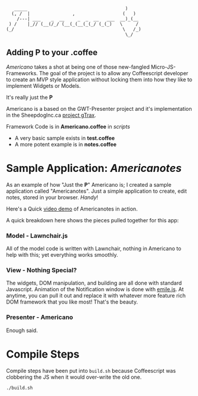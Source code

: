 
    
       _____                                     )
      (, /  |                ,                  (   )
        /---| ___    _  __     _  _  __   ___  __)_(__
     ) /    |_// (__(/_/ (__(_(__(_(_/ (_(_)   \     /
    (_/                                         \   /_)
                                                 \_/
## Adding P to your .coffee

*Americano* takes a shot at being one of those new-fangled Micro-JS-Frameworks. The goal of the project is to allow any Coffeescript developer to create an MVP style application without locking them into how they like to implement Widgets or Models.

It's really just the **P**

Americano is a based on the GWT-Presenter project and it's implementation in the SheepdogInc.ca [project gTrax](http://app.gtraxapp.com/). 

Framework Code is in **Americano.coffee** in *scripts*

 - A very basic sample exists in **test.coffee**
 - A more potent example is in **notes.coffee**
 
# Sample Application: *Americanotes* #

As an example of how "Just the **P**" Americano is; I created a sample application called "Americanotes". Just a simple application to create, edit notes, stored in your browser. *Handy*!

Here's a Quick [video demo](http://screencast.com/t/6w3SUAL0Uw) of Americanotes in action.

A quick breakdown here shows the pieces pulled together for this app:

### Model - Lawnchair.js ###

All of the model code is written with Lawnchair, nothing in Americano to help with this; yet everything works smoothly.

### View - Nothing Special? ###

The widgets, DOM manipulation, and building are all done with standard Javascript. Animation of the Notification window is done with [emile.js](http://github.com/madrobby/emile). At anytime, you can pull it out and replace it with whatever more feature rich DOM framework that you like most! That's the beauty.

### Presenter - Americano ###

Enough said.

# Compile Steps

Compile steps have been put into `build.sh` because Coffeescript was clobbering the JS when it would over-write the old one.

    ./build.sh